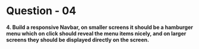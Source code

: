 # **Question - 04**
**4. Build a responsive Navbar, on smaller screens it should be a hamburger menu which on click should reveal the menu items nicely, and on larger screens they should be displayed directly on the screen.**